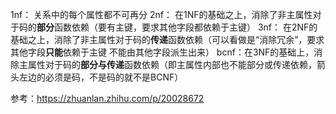1nf： 关系中的每个属性都不可再分
2nf： 在1NF的基础之上，消除了非主属性对于码的**部分**函数依赖（要有主键，要求其他字段都依赖于主键）
3nf： 在2NF的基础之上，消除了非主属性对于码的**传递**函数依赖（可以看做是“消除冗余”，要求其他字段**只能**依赖于主键 不能由其他字段派生出来）
bcnf：在3NF的基础上，消除主属性对于码的**部分与传递**函数依赖（即主属性内部也不能部分或传递依赖，箭头左边的必须是码，不是码的就不是BCNF）



参考：https://zhuanlan.zhihu.com/p/20028672